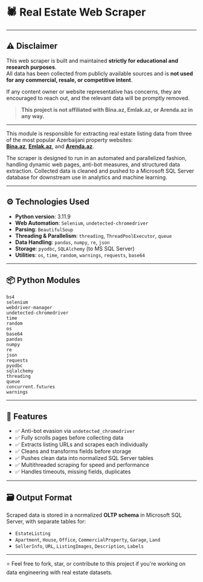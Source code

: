 # 🕷️ Real Estate Web Scraper

---

## ⚠️ Disclaimer

This web scraper is built and maintained **strictly for educational and research purposes**.  
All data has been collected from publicly available sources and is **not used for any commercial, resale, or competitive intent**.

If any content owner or website representative has concerns, they are encouraged to reach out, and the relevant data will be promptly removed.

> **This project is not affiliated with Bina.az, Emlak.az, or Arenda.az in any way.**

---

This module is responsible for extracting real estate listing data from three of the most popular Azerbaijani property websites:  
**[Bina.az](https://bina.az)**, **[Emlak.az](https://emlak.az)**, and **[Arenda.az](https://arenda.az)**.

The scraper is designed to run in an automated and parallelized fashion, handling dynamic web pages, anti-bot measures, and structured data extraction. Collected data is cleaned and pushed to a Microsoft SQL Server database for downstream use in analytics and machine learning.

---

## ⚙️ Technologies Used

- **Python version**: 3.11.9
- **Web Automation**: `Selenium`, `undetected-chromedriver`
- **Parsing**: `BeautifulSoup`
- **Threading & Parallelism**: `threading`, `ThreadPoolExecutor`, `queue`
- **Data Handling**: `pandas`, `numpy`, `re`, `json`
- **Storage**: `pyodbc`, `SQLAlchemy` (to MS SQL Server)
- **Utilities**: `os`, `time`, `random`, `warnings`, `requests`, `base64`

---

## 📦 Python Modules

```text
bs4
selenium
webdriver-manager
undetected-chromedriver
time
random
os
base64
pandas
numpy
re
json
requests
pyodbc
sqlalchemy
threading
queue
concurrent.futures
warnings
```

---

## 🧠 Features

- ✅ Anti-bot evasion via `undetected_chromedriver`
- ✅ Fully scrolls pages before collecting data
- ✅ Extracts listing URLs and scrapes each individually
- ✅ Cleans and transforms fields before storage
- ✅ Pushes clean data into normalized SQL Server tables
- ✅ Multithreaded scraping for speed and performance
- ✅ Handles timeouts, missing fields, duplicates

---

## 🗃️ Output Format

Scraped data is stored in a normalized **OLTP schema** in Microsoft SQL Server, with separate tables for:

- `EstateListing`  
- `Apartment`, `House`, `Office`, `CommercialProperty`, `Garage`, `Land`  
- `SellerInfo`, `URL`, `ListingImages`, `Description`, `Labels`

---

⭐ Feel free to fork, star, or contribute to this project if you're working on data engineering with real estate datasets.
